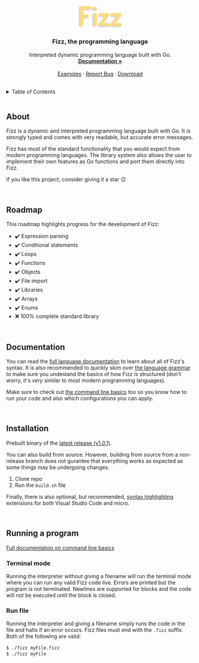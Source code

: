 <br />
<div align="center">
  <img src=".github/logo.svg" alt="Logo" width="120">

  <h3 align="center">Fizz, the programming language</h3>

  <p align="center">
    Interpreted dynamic programming language built with Go.
    <br />
    <a href="https://github.com/jesperkha/Fizz/blob/main/docs/lang.md"><strong>Documentation »</strong></a>
    <br />
    <br />
    <a href="https://github.com/jesperkha/Fizz/tree/main/examples">Examples</a>
    ·
    <a href="https://github.com/jesperkha/Fizz/issues">Report Bug</a>
    ·
    <a href="#installation">Download</a>
  </p> 
</div>

<br>

<details>
  <summary>Table of Contents</summary>
  <ul>
  <li><a href="#about">About</a></li>
  <li><a href="#roadmap">Roadmap</a></li>
  <li><a href="#documentation">Documentation</a></li>
  <li><a href="#installation">Installation</a></li>
  <li><a href="#running-a-program">Running a program</a></li>
  </ul>
</details>

<br>

## About

Fizz is a dynamic and interpreted programming language built with Go. It is strongly typed and comes with very readable, but accurate error messages.

Fizz has most of the standard functionality that you would expect from modern programming languages. The library system also allows the user to implement their own features as Go functions and port them directly into Fizz.

If you like this project, consider giving it a star 😉

<br>

## Roadmap

This roadmap highlights progress for the development of Fizz:

- ✔️ Expression parsing
- ✔️ Conditional statements
- ✔️ Loops
- ✔️ Functions
- ✔️ Objects
- ✔️ File import
- ✔️ Libraries
- ✔️ Arrays
- ✔️ Enums
- ❌ 100% complete standard library

<br>

## Documentation

You can read the [full language documentation](./docs/lang.md) to learn about all of Fizz's syntax. It is also recommended to quickly skim over [the language grammar](./docs/grammar.md) to make sure you undestand the basics of how Fizz is structured (don't worry, it's _very_ similar to most modern programming languages).

Make sure to check out [the command line basics](./docs/cmd.md) too so you know how to run your code and also which configurations you can apply.

<br>

## Installation

Prebuilt binary of the [latest release (v1.0.1)](https://github.com/jesperkha/Fizz/releases/tag/v1.0.1).

You can also build from source. However, building from source from a non-release branch does not gurantee that everything works as expected as some things may be undergoing changes.

1. Clone repo
2. Run the `build.sh` file

Finally, there is also optional, but recommended, [syntax highlighting](https://github.com/jesperkha/fizz-extensions) extensions for both Visual Studio Code and micro.

<br>

## Running a program

[Full documentation on command line basics](./docs/cmd.md)

### Terminal mode

Running the interpreter without giving a filename will run the terminal mode where you can run any valid Fizz code live. Errors are printed but the program is not terminated. Newlines are supported for blocks and the code will not be executed until the block is closed.

### Run file

Running the interpreter and giving a filename simply runs the code in the file and halts if an error occurs. Fizz files must end with the `.fizz` suffix. Both of the following are valid:

```console
$ ./fizz myFile.fizz
$ ./fizz myFile
```
